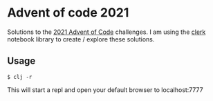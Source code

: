 # Advent of code 2021

Solutions to the [2021 Advent of Code](https://adventofcode.com/2021) challenges. I am using the [clerk](https://github.com/nextjournal/clerk) notebook library to create / explore these solutions.


## Usage

    $ clj -r

This will start a repl and open your default browser to localhost:7777

